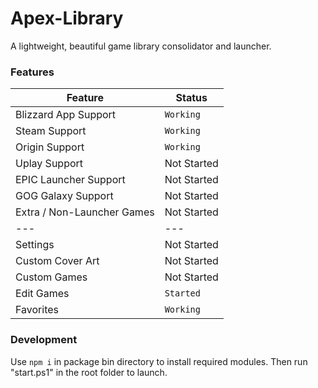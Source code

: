 # Apex-Library
A lightweight, beautiful game library consolidator and launcher.

### Features
Feature | Status
--- | ---
Blizzard App Support | `Working`
Steam Support | `Working`
Origin Support | `Working`
Uplay Support | Not Started
EPIC Launcher Support | Not Started
GOG Galaxy Support | Not Started
Extra / Non-Launcher Games | Not Started
--- | ---
Settings | Not Started
Custom Cover Art | Not Started
Custom Games | Not Started
Edit Games | `Started`
Favorites | `Working`

### Development
Use `npm i` in package bin directory to install required modules. Then run "start.ps1" in the root folder to launch.
